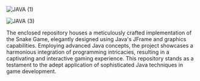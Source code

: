 ![JAVA (1)](https://github.com/MohanKrishna-2003/Snake_Game/assets/112927860/5deca9bb-2d16-494d-b347-67160c89243a)

![JAVA (3)](https://github.com/MohanKrishna-2003/Snake_Game/assets/112927860/f1c653e5-51bd-4d97-88fb-3ba5d56af9d0)

The enclosed repository houses a meticulously crafted implementation of the Snake Game, elegantly designed using Java's JFrame and graphics capabilities. Employing advanced Java concepts, the project showcases a harmonious integration of programming intricacies, resulting in a captivating and interactive gaming experience. This repository stands as a testament to the adept application of sophisticated Java techniques in game development.
